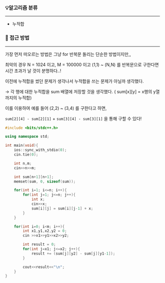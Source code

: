 ### 💡알고리즘 분류

---

- 누적합

### 🔎 접근 방법

---

가장 먼저 떠오르는 방법은 그냥 for 반복문 돌리는 단순한 방법이지만,, 

최악의 경우 N = 1024 이고, M = 100000 이고 (1,1) ~ (N,N) 를 반복문으로 구한다면 시간 초과가 날 것이 분명하다..!

이전에 누적합을 썼던 문제가 생각나서 누적합을 쓰는 문제가 아닐까 생각했다. 

→ 각 행에 대한 누적합을 sum 배열에 저장할 것을 생각했다. ( sum[x][y] = x행의 y열까지의 누적합) 

이를 이용하여 예를 들어 (2,2) ~ (3,4) 를 구한다고 하면, 

`sum[2][4] - sum[2][1]`  + `sum[3][4] - sum[3][1]` 을 통해 구할 수 있다! 

```cpp
#include <bits/stdc++.h>

using namespace std;

int main(void){
    ios::sync_with_stdio(0);
    cin.tie(0);

    int n,m;
    cin>>n>>m;

    int sum[n+1][n+1];
    memset(sum, 0, sizeof(sum));

    for(int i=1; i<=n; i++){
        for(int j=1; j<=n; j++){
            int x; 
            cin>>x;
            sum[i][j] = sum[i][j-1] + x;
        }
    }

    for(int i=0; i<m; i++){
        int x1,y1,x2,y2 = 0;
        cin >>x1>>y1>>x2>>y2;

        int result = 0;
        for(int j=x1; j<=x2; j++){
            result += (sum[j][y2] - sum[j][y1-1]);
        }

        cout<<result<<"\n";
    }
}
```
